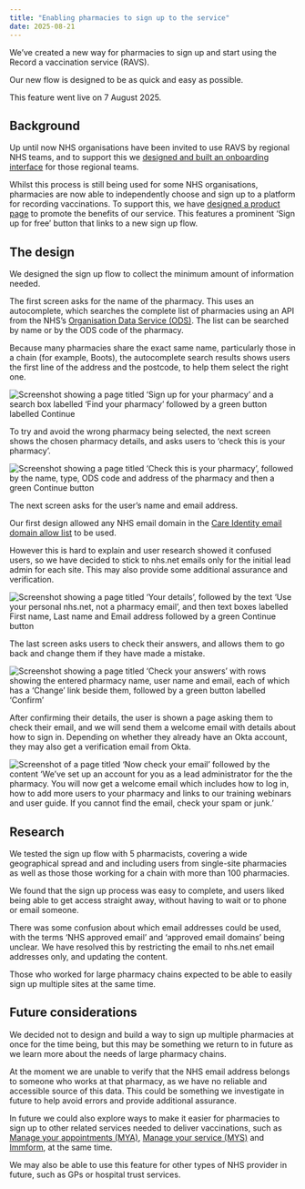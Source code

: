 ```yaml
---
title: "Enabling pharmacies to sign up to the service"
date: 2025-08-21
---
```


We’ve created a new way for pharmacies to sign up and start using the Record a vaccination service (RAVS).

Our new flow is designed to be as quick and easy as possible.

This feature went live on 7 August 2025.

## Background

Up until now NHS organisations have been invited to use RAVS by regional NHS teams, and to support this we [designed and built an onboarding interface](/record-a-vaccination/2024/08/onboarding-organisations-without-spreadsheets/) for those regional teams.

Whilst this process is still being used for some NHS organisations, pharmacies are now able to independently choose and sign up to a platform for recording vaccinations. To support this, we have [designed a product page](/record-a-vaccination/2025/08/promoting-the-service-with-a-product-page/) to promote the benefits of our service. This features a prominent ‘Sign up for free’ button that links to a new sign up flow.

## The design

We designed the sign up flow to collect the minimum amount of information needed.

The first screen asks for the name of the pharmacy. This uses an autocomplete, which searches the complete list of pharmacies using an API from the NHS’s [Organisation Data Service (ODS)](https://www.odsdatasearchandexport.nhs.uk). The list can be searched by name or by the ODS code of the pharmacy.

Because many pharmacies share the exact same name, particularly those in a chain (for example, Boots), the autocomplete search results shows users the first line of the address and the postcode, to help  them select the right one.

![Screenshot showing a page titled ‘Sign up for your pharmacy’ and a search box labelled ‘Find your pharmacy’ followed by a green button labelled Continue](select-pharmacy.png)

To try and avoid the wrong pharmacy being selected, the next screen shows the chosen pharmacy details, and asks users to ‘check this is your pharmacy’.

![Screenshot showing a page titled ‘Check this is your pharmacy’, followed by the name, type, ODS code and address of the pharmacy and then a green Continue button](check-pharmacy.png)

The next screen asks for the user’s name and email address.

Our first design allowed any NHS email domain in the [Care Identity email domain allow list](https://digital.nhs.uk/services/care-identity-service/applications-and-services/apply-for-care-id/care-identity-email-domain-allow-list) to be used.

However this is hard to explain and user research showed it confused users, so we have decided to stick to nhs.net emails only for the initial lead admin for each site. This may also provide some additional assurance and verification.

![Screenshot showing a page titled ‘Your details’, followed by the text ‘Use your personal nhs.net, not a pharmacy email’, and then text boxes labelled First name, Last name and Email address followed by a green Continue button](your-details.png)

The last screen asks users to check their answers, and allows them to go back and change them if they have made a mistake.

![Screenshot showing a page titled ‘Check your answers’ with rows showing the entered pharmacy name, user name and email, each of which has a ‘Change’ link beside them, followed by a green button labelled ‘Confirm’](sign-up-check-answers.png)

After confirming their details, the user is shown a page asking them to check their email, and we will send them a welcome email with details about how to sign in. Depending on whether they already have an Okta account, they may also get a verification email from Okta.

![Screenshot of a page titled ‘Now check your email’ followed by the content ‘We’ve set up an account for you as a lead administrator for the the pharmacy. You will now get a welcome email which includes how to log in, how to add more users to your pharmacy and links to our training webinars and user guide. If you cannot find the email, check your spam or junk.’](now-check-your-email.png)

## Research

We tested the sign up flow with 5 pharmacists, covering a wide geographical spread and and including users from single-site pharmacies as well as those those working for a chain with more than 100 pharmacies.

We found that the sign up process was easy to complete, and users liked being able to get access straight away, without having to wait or to phone or email someone.

There was some confusion about which email addresses could be used, with the terms ‘NHS approved email’ and ‘approved email domains’ being unclear. We have resolved this by restricting the email to nhs.net email addresses only, and updating the content.

Those who worked for large pharmacy chains expected to be able to easily sign up multiple sites at the same time.

## Future considerations

We decided not to design and build a way to sign up multiple pharmacies at once for the time being, but this may be something we return to in future as we learn more about the needs of large pharmacy chains.

At the moment we are unable to verify that the NHS email address belongs to someone who works at that pharmacy, as we have no reliable and accessible source of this data. This could be something we investigate in future to help avoid errors and provide additional assurance.

In future we could also explore ways to make it easier for pharmacies to sign up to other related services needed to deliver vaccinations, such as [Manage your appointments (MYA)](/manage-your-appointments/), [Manage your service (MYS)](https://www.nhsbsa.nhs.uk/pharmacies-gp-practices-and-appliance-contractors/dispensing-contractors-information/manage-your-service-mys) and [Immform](https://www.service-catalogue.nhs.uk/services/Immform), at the same time.

We may also be able to use this feature for other types of NHS provider in future, such as GPs or hospital trust services.
